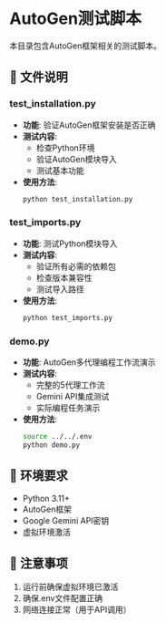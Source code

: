 # AutoGen测试脚本

本目录包含AutoGen框架相关的测试脚本。

## 📁 文件说明

### test_installation.py
- **功能**: 验证AutoGen框架安装是否正确
- **测试内容**:
  - 检查Python环境
  - 验证AutoGen模块导入
  - 测试基本功能
- **使用方法**:
  ```bash
  python test_installation.py
  ```

### test_imports.py
- **功能**: 测试Python模块导入
- **测试内容**:
  - 验证所有必需的依赖包
  - 检查版本兼容性
  - 测试导入路径
- **使用方法**:
  ```bash
  python test_imports.py
  ```

### demo.py
- **功能**: AutoGen多代理编程工作流演示
- **测试内容**:
  - 完整的5代理工作流
  - Gemini API集成测试
  - 实际编程任务演示
- **使用方法**:
  ```bash
  source ../../.env
  python demo.py
  ```

## 🔧 环境要求

- Python 3.11+
- AutoGen框架
- Google Gemini API密钥
- 虚拟环境激活

## 📝 注意事项

1. 运行前确保虚拟环境已激活
2. 确保.env文件配置正确
3. 网络连接正常（用于API调用）
